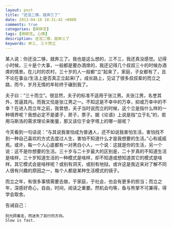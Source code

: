 ```yaml
---
layout: post
title: "还没二够，就奔三了"
date: 2013-04-16 18:31:42 +0800
comments: true
categories: [碎碎念]
tags: [碎碎念, 心情]
description: 还没二够，就奔三了
keywords: 奔三, 三十而立
---
```


某人说：你还没二够，就奔三了。我也是这么想的，三不三，我还真没感觉。记得小时候，三十是个大事，一般都是要办酒席的，我还记得几个叔叔三十的时候办酒席的情景。在儿时的农村，三十岁的人一般都“立”起来了，家庭，子女都有了，且不论在事业/生活上是否真正立起来l了。成长路上，见证了很多叔叔辈的而立之路，而今，岁月无情的年轮终于碾到我了。

<!--more-->

夫子曰：“三十而立”。很显然，夫子的标准不适用于张江男。夫张江男，名誉其外，苦逼其内。而我又恰是张江男之一。不知这是不幸中的万幸，抑或万幸中的不幸？在进入而立年之前，我曾想，夫子当时说而立的时候，这个立是指什么样的一种境界呢？我想必定不是婆子，房子，票子。据《论语》上说是指“立于礼”的，若用马斯洛的需求理论来衡量，那又该位于金字塔上的哪一层呢？

今天看到一句话说：“与其说我害怕成为普通人，还不如说我害怕生活，害怕找不到一种自己喜欢的方式去度过人生，害怕不知道什么才是我想要的生活。”心有戚戚焉。或许，每一个人心底都有一对黑白小人，一个说：这就是你的生活，另一个说：这不是你想要的生活。三十岁与二十岁最大的区别是，二十岁真的不知道生活是啥样，三十岁知道生活的一种模式是啥样，却不知道或想知道其它的模式是啥样。其它模式会是啥样呢？或别有洞天，或别有地狱。或许这是我近来对了解不同人很有兴趣的原因之一，每个人都是某种生活模式的镜子。

而立之年，有很多事情需要去做，于家庭，于社会，也会有更多的担当；而立之年，深感好奇心，自由，时间，阅读之重要。然机会均等，鱼与熊掌不可兼得，得学会取舍。

告诫自己：

    别光顾着走，而迷失了前行的方向。
    Slow is fast.
